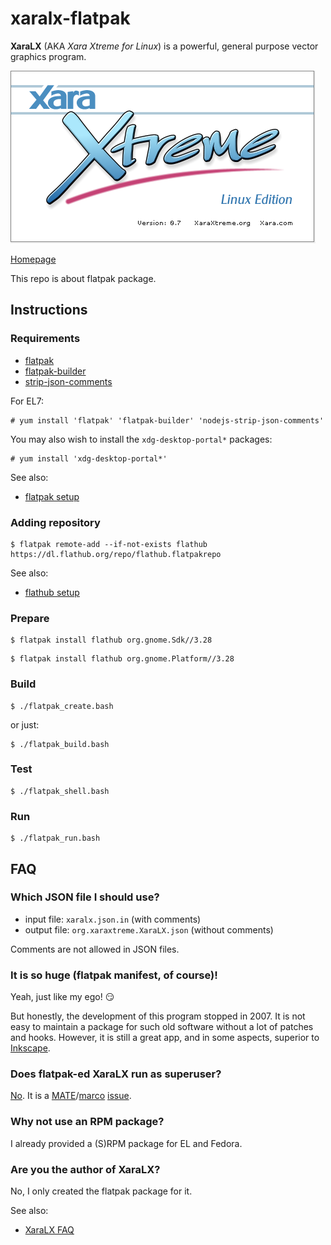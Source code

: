 # xaralx-flatpak

**XaraLX** (AKA *Xara Xtreme for Linux*) is a powerful, general purpose vector graphics program.

![xaralx-flatpak screenshot](xaralx-flatpak.png)

[Homepage](http://www.xaraxtreme.org)

This repo is about flatpak package.

## Instructions

### Requirements

* [flatpak](https://github.com/flatpak/flatpak)
* [flatpak-builder](https://github.com/flatpak/flatpak-builder)
* [strip-json-comments](https://github.com/sindresorhus/strip-json-comments)

For EL7:

```
# yum install 'flatpak' 'flatpak-builder' 'nodejs-strip-json-comments'
```

You may also wish to install the `xdg-desktop-portal*` packages:

```
# yum install 'xdg-desktop-portal*'
```

See also:

* [flatpak setup](https://flatpak.org/setup)

### Adding repository

```
$ flatpak remote-add --if-not-exists flathub https://dl.flathub.org/repo/flathub.flatpakrepo
```

See also:

* [flathub setup](http://docs.flatpak.org/en/latest/using-flatpak.html#add-a-remote)

### Prepare

```
$ flatpak install flathub org.gnome.Sdk//3.28
```

```
$ flatpak install flathub org.gnome.Platform//3.28
```

### Build

```
$ ./flatpak_create.bash
```

or just:

```
$ ./flatpak_build.bash
```

### Test

```
$ ./flatpak_shell.bash
```

### Run

```
$ ./flatpak_run.bash
```

## FAQ

### Which JSON file I should use?

* input file: `xaralx.json.in` (with comments)
* output file: `org.xaraxtreme.XaraLX.json` (without comments)

Comments are not allowed in JSON files.

### It is so huge (flatpak manifest, of course)!

Yeah, just like my ego! :smirk:

But honestly, the development of this program stopped in 2007. It is not easy to maintain a package for such old software without a lot of patches and hooks. However, it is still a great app, and in some aspects, superior to [Inkscape](https://inkscape.org/en).

### Does flatpak-ed XaraLX run as superuser?

[No](https://github.com/flatpak/flatpak/issues/1557). It is a [MATE](https://github.com/mate-desktop)/[marco](https://github.com/mate-desktop/marco) [issue](https://github.com/mate-desktop/marco/issues/301).

### Why not use an RPM package?

I already provided a (S)RPM package for EL and Fedora.

### Are you the author of XaraLX?

No, I only created the flatpak package for it.

See also:

* [XaraLX FAQ](http://www.xaraxtreme.org/faqs.html)

